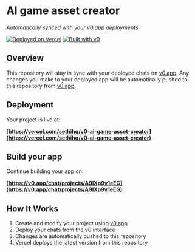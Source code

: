 # AI game asset creator

*Automatically synced with your [v0.app](https://v0.app) deployments*

[![Deployed on Vercel](https://img.shields.io/badge/Deployed%20on-Vercel-black?style=for-the-badge&logo=vercel)](https://vercel.com/sethihq/v0-ai-game-asset-creator)
[![Built with v0](https://img.shields.io/badge/Built%20with-v0.app-black?style=for-the-badge)](https://v0.app/chat/projects/A9IXp9v1eEG)

## Overview

This repository will stay in sync with your deployed chats on [v0.app](https://v0.app).
Any changes you make to your deployed app will be automatically pushed to this repository from [v0.app](https://v0.app).

## Deployment

Your project is live at:

**[https://vercel.com/sethihq/v0-ai-game-asset-creator](https://vercel.com/sethihq/v0-ai-game-asset-creator)**

## Build your app

Continue building your app on:

**[https://v0.app/chat/projects/A9IXp9v1eEG](https://v0.app/chat/projects/A9IXp9v1eEG)**

## How It Works

1. Create and modify your project using [v0.app](https://v0.app)
2. Deploy your chats from the v0 interface
3. Changes are automatically pushed to this repository
4. Vercel deploys the latest version from this repository